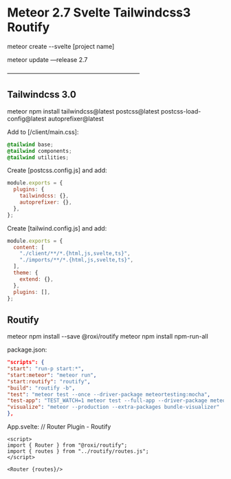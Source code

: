 # Meteor 2.7 Svelte Tailwindcss3 Routify

meteor create --svelte [project name]

meteor update —release 2.7

——————————————————————

## Tailwindcss 3.0

meteor npm install tailwindcss@latest postcss@latest postcss-load-config@latest autoprefixer@latest

Add to [/client/main.css]:

```css
@tailwind base;
@tailwind components;
@tailwind utilities;
```

Create [postcss.config.js] and add:

```js
module.exports = {
  plugins: {
    tailwindcss: {},
    autoprefixer: {},
  },
};
```

Create [tailwind.config.js] and add:

```js
module.exports = {
  content: [
    "./client/**/*.{html,js,svelte,ts}",
    "./imports/**/*.{html,js,svelte,ts}",
  ],
  theme: {
    extend: {},
  },
  plugins: [],
};
```

## Routify

meteor npm install --save @roxi/routify
meteor npm install npm-run-all

package.json:

```json
"scripts": {
"start": "run-p start:*",
"start:meteor": "meteor run",
"start:routify": "routify",
"build": "routify -b",
"test": "meteor test --once --driver-package meteortesting:mocha",
"test-app": "TEST_WATCH=1 meteor test --full-app --driver-package meteortesting:mocha",
"visualize": "meteor --production --extra-packages bundle-visualizer"
},
```

App.svelte:
// Router Plugin - Routify

```svelte
<script>
import { Router } from "@roxi/routify";
import { routes } from "../routify/routes.js";
</script>

<Router {routes}/>

```
